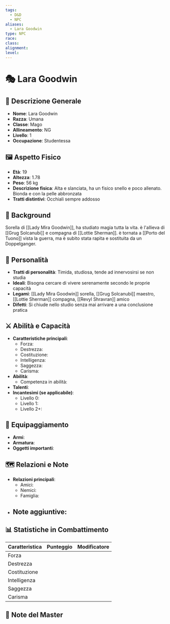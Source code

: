 ```yaml
---
tags:
  - D&D
  - NPC
aliases:
  - Lara Goodwin
type: NPC
race: 
class: 
alignment: 
level:
---
```


# 🎭 Lara Goodwin 

## 📜 Descrizione Generale
- **Nome**: Lara Goodwin
- **Razza**: Umana
- **Classe**: Mago
- **Allineamento**: NG 
- **Livello**: 1
- **Occupazione**: Studentessa 

## 🖼 Aspetto Fisico
- **Età**: 19
- **Altezza**: 1.78 
- **Peso**: 56 kg
- **Descrizione fisica**: Alta e slanciata, ha un fisico snello e poco allenato. Bionda e con la pelle abbronzata 
- **Tratti distintivi**: Occhiali sempre addosso

## 📖 Background
Sorella di [[Lady Mira Goodwin]], ha studiato magia tutta la vita. è l'allieva di [[Grug Solcanubi]] e compagna di [[Lottie Sherman]]. è tornata a [[Porto del Tuono]] vista la guerra, ma è subito stata rapita e sostituita da un Doppelganger. 

## 🧠 Personalità
- **Tratti di personalità**: Timida, studiosa, tende ad innervosirsi se non studia
- **Ideali**: Bisogna cercare di vivere serenamente secondo le proprie capacità
- **Legami**: [[Lady Mira Goodwin]] sorella, [[Grug Solcanubi]] maestro, [[Lottie Sherman]] compagna, [[Revyl Shravran]] amico
- **Difetti**: Si chiude nello studio senza mai arrivare a una conclusione pratica

## ⚔️ Abilità e Capacità
- **Caratteristiche principali**:
  - Forza: 
  - Destrezza: 
  - Costituzione: 
  - Intelligenza: 
  - Saggezza: 
  - Carisma: 
- **Abilità**:
  - Competenza in abilità: 
- **Talenti**: 
- **Incantesimi (se applicabile)**:
  - Livello 0: 
  - Livello 1: 
  - Livello 2+: 

## 💼 Equipaggiamento
- **Armi**: 
- **Armatura**: 
- **Oggetti importanti**: 

## 🗺️ Relazioni e Note
- **Relazioni principali**:
  - Amici: 
  - Nemici: 
  - Famiglia: 
- **Note aggiuntive**:
  - 

## 📊 Statistiche in Combattimento
| Caratteristica | Punteggio | Modificatore |
| -------------- | --------- | ------------ |
| Forza          |   |  |
| Destrezza      |   |  |
| Costituzione   |   |  |
| Intelligenza   |   |  |
| Saggezza       |   |  |
| Carisma        |   |  |

## 🧩 Note del Master

